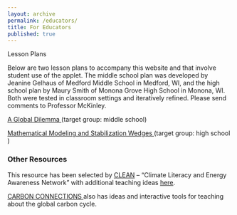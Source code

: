 ```yaml
---
layout: archive
permalink: /educators/
title: For Educators
published: true
---
```


Lesson Plans

Below are two lesson plans to accompany this website and that involve student use of the applet. The middle school plan was developed by Jeanine Gelhaus of Medford Middle School in Medford, WI, and the high school plan by Maury Smith of Monona Grove High School in Monona, WI. Both were tested in classroom settings and iteratively refined. Please send comments to Professor McKinley.

<p> <a href="{{ site.url }}/highschool/"> A Global Dilemma </a>  (target group: middle school) </p>


<p> <a href="{{ site.url }}/middleschool/"> Mathematical Modeling and Stabilization Wedges </a> (target group: high school ) </p>

<h3> Other Resources </h3>

<p> This resource has been selected by <a href="http://cleanet.org/index.html"> CLEAN</a> – “Climate Literacy and Energy Awareness Network” with additional teaching ideas <a href="http://cleanet.org/resources/43024.html"> here</a>. 

<br>

<a href="http://carbonconnections.bscs.org/"> CARBON CONNECTIONS </a> also has ideas and interactive tools for teaching about the global carbon cycle. </p>
